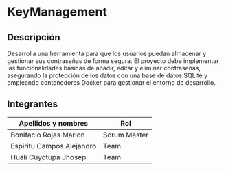 # KeyManagement
## Descripción
Desarrolla una herramienta para que los usuarios puedan almacenar y gestionar
sus contraseñas de forma segura. El proyecto debe implementar las
funcionalidades básicas de añadir, editar y eliminar contraseñas, asegurando la
protección de los datos con una base de datos SQLite y empleando
contenedores Docker para gestionar el entorno de desarrollo.

## Integrantes
| Apellidos y nombres | Rol |
|---------------------|-----|
| Bonifacio Rojas Marlon | Scrum Master |
| Espiritu Campos Alejandro | Team |
| Huali Cuyotupa Jhosep | Team |
